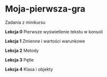 # Moja-pierwsza-gra
Zadania z minikursu

**Lekcja 0**
Pierwsze wyświetlenie tekstu w konsoli

**Lekcja 1**
Zmienne i wartości warunkowe

**Lekcja 2**
Metody

**Lekcja 3**
Pętle

**Lekcja 4**
Klasa i objekty
